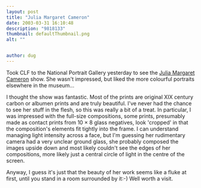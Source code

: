 ```yaml
---
layout: post
title: "Julia Margaret Cameron"
date: 2003-03-31 16:10:48
description: "9818133"
thumbnail: defaultThumbnail.png
alt: ""


author: dug
---
```


<p>Took <span class="caps">CLF </span>to the National Portrait Gallery yesterday to see the <a href="http://www.npg.org.uk/live/cameron.asp">Julia Margaret Cameron</a> show. She wasn't impressed, but liked the more colourful portraits elsewhere in the museum...</p>

<p>I thought the show was fantastic. Most of the prints are original <span class="caps">XIX </span>century carbon or albumen prints and are truly beautiful. I've never had the chance to see her stuff in the flesh, so this was really a bit of a treat. In particular, I was impressed with the full-size compositions, some prints, presumably made as contact prints from 10 &#215; 8 glass negatives, look 'cropped' in that the composition's elements fit tightly into the frame. I can understand managing light intensity across a face, but I'm guessing her rudimentary camera had a very unclear ground glass, she probably composed the images upside down and most likely couldn't see the edges of her compositions, more likely just a central circle of light in the centre of the screen.</p>

<p>Anyway, I guess it's just that the beauty of her work seems like a fluke at first, until you stand in a room surrounded by it:-) Well worth a visit.</p>

